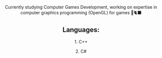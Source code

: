 <p align=center>Currently studying Computer Games Development, working on expertise in computer graphics programming (OpenGL) for  games 💜🐈‍⬛ </p>


<h2 align = center> Languages: </h2>
<p align = center>1. C++ </p>
<p align = center>2. C# </p>
